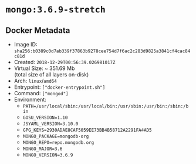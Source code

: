 # `mongo:3.6.9-stretch`

## Docker Metadata

- Image ID: `sha256:b0389c0d7ab339f37863b9278cee754d7f6ac2c283d9825a3841cf4cac84c81d`
- Created: `2018-12-29T00:56:39.026981017Z`
- Virtual Size: ~ 351.69 Mb  
  (total size of all layers on-disk)
- Arch: `linux`/`amd64`
- Entrypoint: `["docker-entrypoint.sh"]`
- Command: `["mongod"]`
- Environment:
  - `PATH=/usr/local/sbin:/usr/local/bin:/usr/sbin:/usr/bin:/sbin:/bin`
  - `GOSU_VERSION=1.10`
  - `JSYAML_VERSION=3.10.0`
  - `GPG_KEYS=2930ADAE8CAF5059EE73BB4B58712A2291FA4AD5`
  - `MONGO_PACKAGE=mongodb-org`
  - `MONGO_REPO=repo.mongodb.org`
  - `MONGO_MAJOR=3.6`
  - `MONGO_VERSION=3.6.9`
